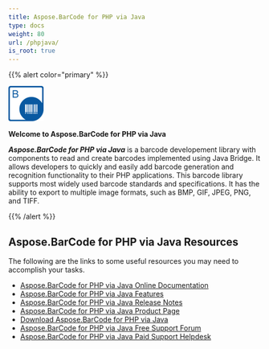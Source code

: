 ```yaml
---
title: Aspose.BarCode for PHP via Java
type: docs
weight: 80
url: /phpjava/
is_root: true
---
```


{{% alert color="primary" %}} 



![todo:image_alt_text](aspose-barcode-for-php-via-java-home_1)

**Welcome to Aspose.BarCode for PHP via Java**

***Aspose.BarCode for PHP via Java*** is a barcode developement library with components to read and create barcodes implemented using Java Bridge. It allows developers to quickly and easily add barcode generation and recognition functionality to their PHP applications. This barcode library supports most widely used barcode standards and specifications. It has the ability to export to multiple image formats, such as BMP, GIF, JPEG, PNG, and TIFF.

{{% /alert %}} 


## **Aspose.BarCode for PHP via Java Resources**
The following are the links to some useful resources you may need to accomplish your tasks.

- [Aspose.BarCode for PHP via Java Online Documentation](https://docs.aspose.com/barcode/phpjava/)
- [Aspose.BarCode for PHP via Java Features](https://docs.aspose.com/barcode/phpjava/features/)
- [Aspose.BarCode for PHP via Java Release Notes](https://docs.aspose.com/barcode/phpjava/release-notes/)
- [Aspose.BarCode for PHP via Java Product Page](https://products.aspose.com/barcode/php-java)
- [Download Aspose.BarCode for PHP via Java](https://downloads.aspose.com/barcode/php)
- [Aspose.BarCode for PHP via Java Free Support Forum](https://forum.aspose.com/c/barcode)
- [Aspose.BarCode for PHP via Java Paid Support Helpdesk](https://helpdesk.aspose.com/)






